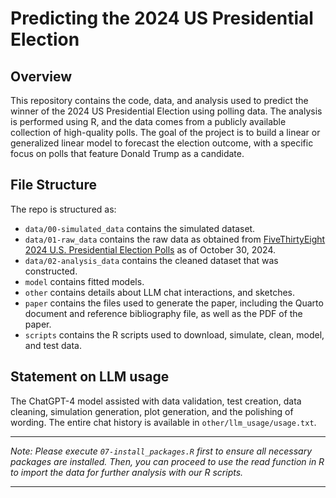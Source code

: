 # Predicting the 2024 US Presidential Election
## Overview

This repository contains the code, data, and analysis used to predict the winner of the 2024 US Presidential Election using polling data. The analysis is performed using R, and the data comes from a publicly available collection of high-quality polls. The goal of the project is to build a linear or generalized linear model to forecast the election outcome, with a specific focus on polls that feature Donald Trump as a candidate.

## File Structure

The repo is structured as:

-   `data/00-simulated_data` contains the simulated dataset.
-   `data/01-raw_data` contains the raw data as obtained from [FiveThirtyEight 2024 U.S. Presidential Election Polls](https://projects.fivethirtyeight.com/polls/president-general/2024/national/) as of October 30, 2024.
-   `data/02-analysis_data` contains the cleaned dataset that was constructed.
-   `model` contains fitted models. 
-   `other` contains details about LLM chat interactions, and sketches.
-   `paper` contains the files used to generate the paper, including the Quarto document and reference bibliography file, as well as the PDF of the paper.
-   `scripts` contains the R scripts used to download, simulate, clean, model, and test data.

## Statement on LLM usage

The ChatGPT-4 model assisted with data validation, test creation, data cleaning, simulation generation, plot generation, and the polishing of wording. The entire chat history is available in `other/llm_usage/usage.txt`.

------------------------------------------------------------------------

*Note: Please execute `07-install_packages.R` first to ensure all necessary packages are installed. Then, you can proceed to use the read function in R to import the data for further analysis with our R scripts.*

------------------------------------------------------------------------

